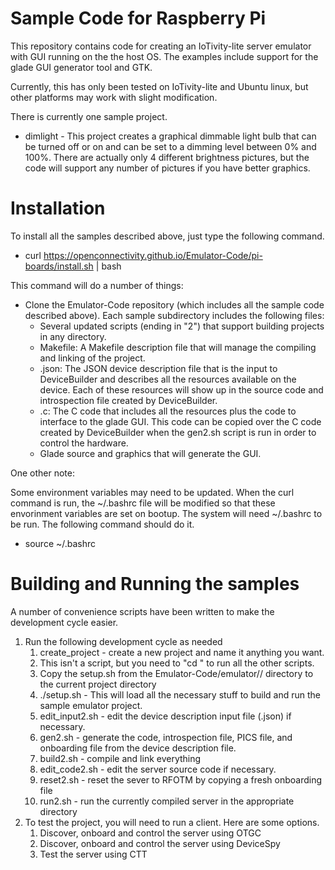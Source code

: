 # Sample Code for Raspberry Pi

This repository contains code for creating an IoTivity-lite server emulator with GUI running on the the host OS. The examples include support for the glade GUI generator tool and GTK.

Currently, this has only been tested on IoTivity-lite and Ubuntu linux, but other platforms may work with slight modification.

There is currently one sample project.
- dimlight - This project creates a graphical dimmable light bulb that can be turned off or on and can be set to a dimming level between 0% and 100%. There are actually only 4 different brightness pictures, but the code will support any number of pictures if you have better graphics.

# Installation

To install all the samples described above, just type the following command.

- curl https://openconnectivity.github.io/Emulator-Code/pi-boards/install.sh | bash

This command will do a number of things:

- Clone the Emulator-Code repository (which includes all the sample code described above). Each sample subdirectory includes the following files:
  - Several updated scripts (ending in "2") that support building projects in any directory.
  - Makefile: A Makefile description file that will manage the compiling and linking of the project.
  - <sample>.json: The JSON device description file that is the input to DeviceBuilder and describes all the resources available on the device. Each of these resources will show up in the source code and introspection file created by DeviceBuilder.
  - <sample>.c: The C code that includes all the resources plus the code to interface to the glade GUI. This code can be copied over the C code created by DeviceBuilder when the gen2.sh script is run in order to control the hardware.
  - Glade source and graphics that will generate the GUI.

One other note:

Some environment variables may need to be updated. When the curl command is run, the ~/.bashrc file will be modified so that these envorinment variables are set on bootup. The system will need ~/.bashrc to be run. The following command should do it.
- source ~/.bashrc

# Building and Running the samples

A number of convenience scripts have been written to make the development cycle easier.
1. Run the following development cycle as needed
    1. create_project <project name> - create a new project and name it anything you want.
    2. This isn't a script, but you need to "cd <project name>" to run all the other scripts.
    3. Copy the setup.sh from the Emulator-Code/emulator/<sample>/ directory to the current project directory
    4. ./setup.sh - This will load all the necessary stuff to build and run the sample emulator project.
    5. edit_input2.sh - edit the device description input file (<project name>.json) if necessary.
    6. gen2.sh - generate the code, introspection file, PICS file, and onboarding file from the device description file.
    7. build2.sh - compile and link everything
    8. edit_code2.sh - edit the server source code if necessary.
    9. reset2.sh - reset the sever to RFOTM by copying a fresh onboarding file
    10. run2.sh - run the currently compiled server in the appropriate directory
2. To test the project, you will need to run a client. Here are some options.
    1. Discover, onboard and control the server using OTGC
    2. Discover, onboard and control the server using DeviceSpy
    3. Test the server using CTT
